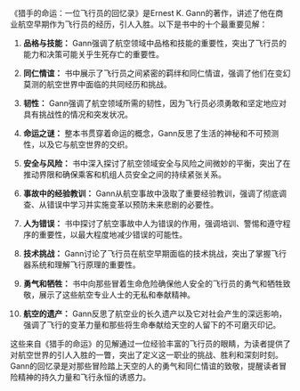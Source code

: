 《猎手的命运：一位飞行员的回忆录》是Ernest K. Gann的著作，讲述了他在商业航空早期作为飞行员的经历，引人入胜。以下是书中的十个最重要见解：

1. **品格与技能：** Gann强调了航空领域中品格和技能的重要性，突出了飞行员的能力和决策可能关乎生死存亡的重要性。

2. **同仁情谊：** 书中展示了飞行员之间紧密的羁绊和同仁情谊，强调了他们在变幻莫测的航空世界中面临的共同经历和挑战。

3. **韧性：** Gann强调了航空领域所需的韧性，因为飞行员必须勇敢和坚定地应对具有挑战性的情况和突发状况。

4. **命运之谜：** 整本书贯穿着命运的概念，Gann反思了生活的神秘和不可预测性，以及它与航空世界的交织。

5. **安全与风险：** 书中深入探讨了航空领域安全与风险之间微妙的平衡，突出了在推动界限和确保乘客和机组人员安全之间的持续紧张关系。

6. **事故中的经验教训：** Gann从航空事故中汲取了重要经验教训，强调了彻底调查、从错误中学习并实施变革以预防未来悲剧的必要性。

7. **人为错误：** 书中探讨了航空事故中人为错误的作用，强调培训、警惕和遵守程序的重要性，以最大程度地减少错误的可能性。

8. **技术挑战：** Gann讨论了飞行员在航空早期面临的技术挑战，突出了掌握飞行器系统和理解飞行原理的重要性。

9. **勇气和牺牲：** 书中向那些冒着生命危险确保他人安全的飞行员的勇气和牺牲致敬，展示了这些航空专业人士的无私和奉献精神。

10. **航空的遗产：** Gann反思了航空业的长久遗产以及它对社会产生的深远影响，强调了飞行的变革力量和那些将生命奉献给天空的人留下的不可磨灭印记。

这些来自《猎手的命运》的见解通过一位经验丰富的飞行员的眼睛，为读者提供了对航空世界的引人入胜的一瞥，突出了定义这一职业的挑战、胜利和深刻时刻。Gann的回忆录是对那些冒险踏上天空的人的勇气和同仁情谊的致敬，提醒读者冒险精神的持久力量和飞行永恒的诱惑力。